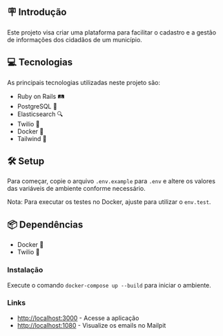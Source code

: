 ## 🪧 Introdução

Este projeto visa criar uma plataforma para facilitar o cadastro e a gestão de informações dos cidadãos de um município.

## 💻 Tecnologias

As principais tecnologias utilizadas neste projeto são:

- Ruby on Rails 🛤️
- PostgreSQL 🐘
- Elasticsearch 🔍
- Twilio 📱
- Docker 🐳
- Tailwind 🎨

## 🛠️ Setup

Para começar, copie o arquivo `.env.example` para `.env` e altere os valores das variáveis de ambiente conforme necessário.

Nota: Para executar os testes no Docker, ajuste para utilizar o `env.test`.

## 📦 Dependências

- Docker 🐳
- Twilio 📱

### Instalação

Execute o comando `docker-compose up --build` para iniciar o ambiente.

### Links
* [http://localhost:3000](http://localhost:3000) - Acesse a aplicação
* [http://localhost:1080](http://localhost:1080) - Visualize os emails no Mailpit
